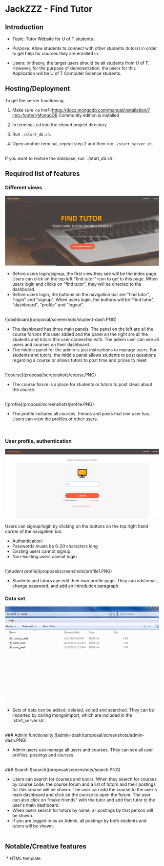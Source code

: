 # JackZZZ - Find Tutor

## Introduction

* Topic: Tutor Website for U of T students.

* Purpose: Allow students to connect with other students (tutors) in order to get help for courses they are enrolled in.

* Users: In theory, the target users should be all students from U of T. However, for the purpose of demonstration, the users for this Application will be U of T Computer Science students.

## Hosting/Deployment

To get the server functioning:

1. Make sure <a href=https://docs.mongodb.com/manual/installation/?jmp=footer>MongoDB Community edition</a> is installed

2. In terminal, cd into the cloned project directory

3. Run `./start_db.sh`. 

4. Open another terminal, repeat step 2 and then run `./start_server.sh`. 

<br>
If you want to restore the database, run `./start_db.sh`.

## Required list of features

### Different views
![index](proposal/screenshots/index.PNG)

* Before users login/signup, the first view they see will be the index page. Users can click on the top left "find tutor" icon to get to this page. When users login and clicks on "find tutor", they will be directed to the dashboard.
* Before users login, the buttons on the navigation bar are "find tutor", "login" and "signup". When users login, the buttons will be "find tutor", "dashboard", "profile" and "logout".
<br>
![dashboard](proposal/screenshots/student-dash.PNG)

* The dashboard has three main panels. The panel on the left are all the course forums this user added and the panel on the right are all the students and tutors this user connected with. The admin user can see all users and courses on their dashboard.
* The middle panel for the admin is just instructions to manage users. For students and tutors, the middle panel allows students to post questions regarding a course or allows tutors to post time and prices to meet. 
<br>
![course](proposal/screenshots/course.PNG)

* The course forum is a place for students or tutors to post ideas about the course. 
<br>
![profile](proposal/screenshots/profile.PNG)

* The profile includes all courses, friends and posts that one user has. Users can view the profiles of other users.
<br>

### User profile, authentication

![Login Page](proposal/screenshots/login.PNG)

Users can signup/login by clicking on the buttons on the top right hand corner of the navigation bar.

* Authentication:
 * Passwords musts be 6-20 characters long
 * Existing users cannot signup 
 * Non-existing users cannot login
<br>
![student profile](proposal/screenshots/profile1.PNG)

* Students and tutors can edit their own profile page. They can add email, change password, and add an introdution paragraph.
    
### Data set

 ![seed](proposal/screenshots/seeds.PNG)
 
* Sets of data can be added, deleted, edited and searched. They can be imported by calling mongoimport, which are included in the 'start_server.sh'.
 <br>
### Admin functionality
![admin-dash](proposal/screenshots/admin-dash.PNG)

* Admin users can manage all users and courses. They can see all user profiles, postings and courses.
<br>    
### Search 
![search](proposal/screenshots/search.PNG)

* Users can search for courses and tutors. When they search for courses by course code, the course forum and a list of tutors and their postings for this course will be shown. The user can add the course to the user's main dashboard and click on the course to open the forum. The user can also click on "make friends" with the tutor and add that tutor to the user's main dashboard. 
* When users search for tutors by name, all postings by that person will be shown.
* If you are logged in as an Admin, all postings by both students and tutors will be shown.
<br> 

## Notable/Creative features
  * HTML template
